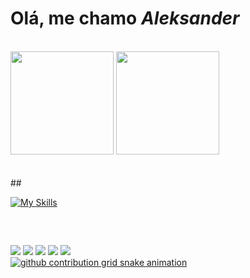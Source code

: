 # Olá, me chamo <strong><i>Aleksander</i></strong>
<br>

<div> 
<img height="165em" src="https://github-readme-stats.vercel.app/api?username=AlekBr1&show_icons=true&theme=tokyonight" />
<img height="165em" src="https://github-readme-stats.vercel.app/api/top-langs/?username=AlekBr1&layout=compact&langs_count=16&theme=tokyonight" />
</div>
                                                                                                                                                     
<br>
<br>
##

[![My Skills](https://skillicons.dev/icons?i=html,css,java,js,ts,react,nodejs,git,vscode,tailwind&theme=light)](https://skillicons.dev)

<br>

##

<div>
<a href="[https://www.linkedin.com/in/gustavo-neumann-959a14235](https://www.linkedin.com/in/aleksander-silva-0a58a927b/)" target="_blank"><img src="https://img.shields.io/badge/LinkedIn-0077B5?style=for-the-badge&logo=linkedin&logoColor=white" target="_blank"></a>
<a href="https://instagram.com/gustavo_neumannv" target="_blank"><img src="https://img.shields.io/badge/Instagram-E4405F?style=for-the-badge&logo=instagram&logoColor=white" target="_blank"></a>
<a href="" target="_blank"><img src="https://img.shields.io/badge/Twitter-1DA1F2?style=for-the-badge&logo=twitter&logoColor=white" target="_blank"></a>
<a href="https://discord.gg/dMweaNs6" target="_blank"><img src="https://img.shields.io/badge/Discord-7289DA?style=for-the-badge&logo=discord&logoColor=white" target="_blank"></a>
<a href="https://www.youtube.com/channel/UCy3ayeXvWHL1IV23ZTMHzBA" target="blank"><img src="https://img.shields.io/badge/YouTube-FF0000?style=for-the-badge&logo=youtube&logoColor=white" ><target="_blank"/a>
<div>

  
<picture>
    <source media="(prefers-color-scheme: dark)" srcset="https://raw.githubusercontent.com/AlekBr1/output/github-contribution-grid-snake-dark.svg">
    <source media="(prefers-color-scheme: light)" srcset="https://raw.githubusercontent.com/AlekBr1/output/github-contribution-grid-snake.svg">
    <img alt="github contribution grid snake animation" src="https://raw.githubusercontent.com/AlekBr1/output/github-contribution-grid-snake.svg">
</picture>
